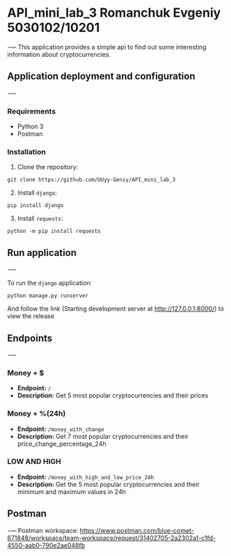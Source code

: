 # API_mini_lab_3 Romanchuk Evgeniy 5030102/10201

-—
This application provides a simple api to find out some interesting information about cryptocurrencies.

## Application deployment and configuration

-—

### Requirements
- Python 3
- Postman
### Installation
1. Clone the repository:
```
git clone https://github.com/UUyy-Geniy/API_mini_lab_3
```
2. Install `django`:
```
pip install django
```
3. Install `requests`:
```
python -m pip install requests
```

## Run application

-—

To run the `django` application:
```
python manage.py runserver
```
And follow the link (Starting development server at http://127.0.0.1:8000/) to view the release

## Endpoints

-—
### Money + $
- **Endpoint:** `/`
- **Description:** Get 5 most popular cryptocurrencies and their prices

### Money + %(24h)
- **Endpoint:** `/money_with_change`
- **Description:** Get 7 most popular cryptocurrencies and their price_change_percentage_24h

### LOW AND HIGH
- **Endpoint:** `/money_with_high_and_low_price_24h`
- **Description:** Get the 5 most popular cryptocurrencies and their minimum and maximum values ​​in 24h


## Postman

-—
Postman workspace: https://www.postman.com/blue-comet-671848/workspace/team-workspace/request/31402705-2a2302a1-c1fd-4550-aab0-790e2ae048fb
